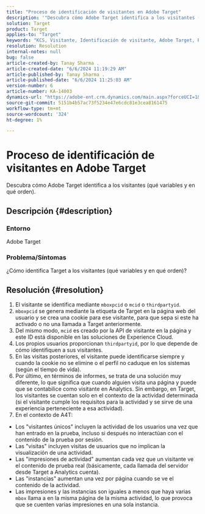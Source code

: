 ```yaml
---
title: "Proceso de identificación de visitantes en Adobe Target"
description: '"Descubra cómo Adobe Target identifica a los visitantes (qué variables y en qué orden)".'
solution: Target
product: Target
applies-to: "Target"
keywords: "KCS, Visitante, Identificación de visitante, Adobe Target, Preguntas frecuentes, Adobe Analytics, impresiones de actividad, instancias, visitantes únicos, visitas"
resolution: Resolution
internal-notes: null
bug: false
article-created-by: Tanay Sharma .
article-created-date: "6/6/2024 11:19:29 AM"
article-published-by: Tanay Sharma .
article-published-date: "6/6/2024 11:25:03 AM"
version-number: 6
article-number: KA-14003
dynamics-url: "https://adobe-ent.crm.dynamics.com/main.aspx?forceUCI=1&pagetype=entityrecord&etn=knowledgearticle&id=afaf33a3-f623-ef11-840b-6045bd0065b6"
source-git-commit: 5151b4b57ac73f5234e47e6cdc81e3cea8161475
workflow-type: tm+mt
source-wordcount: '324'
ht-degree: 1%

---
```


# Proceso de identificación de visitantes en Adobe Target


Descubra cómo Adobe Target identifica a los visitantes (qué variables y en qué orden).

## Descripción {#description}


### Entorno

Adobe Target



### Problema/Síntomas

¿Cómo identifica Target a los visitantes (qué variables y en qué orden)?


## Resolución {#resolution}


1. El visitante se identifica mediante `mboxpcid` o `mcid` o `thirdpartyid`.
2. `mboxpcid` se genera mediante la etiqueta de Target en la página web del usuario y se crea una cookie para ese visitante, para que sepa si este ha activado o no una llamada a Target anteriormente.
3. Del mismo modo, `mcid` es creado por la API de visitante en la página y este ID está disponible en las soluciones de Experience Cloud.
4. Los propios usuarios proporcionan `thirdpartyid`, por lo que depende de cómo identifiquen a sus visitantes.
5. En las visitas posteriores, el visitante puede identificarse siempre y cuando la cookie no se elimine o el perfil no caduque en los sistemas (según el tiempo de vida).
6. Por último, en términos de informes, se trata de una solución muy diferente, lo que significa que cuando alguien visita una página y puede que se contabilice como visitante en Analytics. Sin embargo, en Target, los visitantes se cuentan solo en el contexto de la actividad determinada (si el visitante cumple los requisitos para la actividad y se sirve de una experiencia perteneciente a esa actividad).
7. En el contexto de A4T:


- Los &quot;visitantes únicos&quot; incluyen la actividad de los usuarios una vez que han entrado en la prueba, incluso si después no interactúan con el contenido de la prueba por sesión.
- Las &quot;visitas&quot; incluyen visitas de usuarios que no implican la visualización de una actividad.
- Las &quot;impresiones de actividad&quot; aumentan cada vez que un visitante ve el contenido de prueba real (básicamente, cada llamada del servidor desde Target a Analytics cuenta).
- Las &quot;instancias&quot; aumentan una vez por página cuando se ve el contenido de la actividad.
- Las impresiones y las instancias son iguales a menos que haya varias `mbox` llama a en la misma página de la misma actividad, lo que provoca que se cuenten varias impresiones en una sola instancia.

